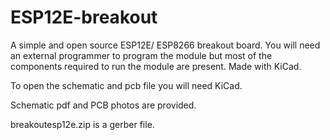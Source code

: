 # ESP12E-breakout
A simple and open source ESP12E/ ESP8266 breakout board. You will need an external programmer to program the module but most of the components required to run the module are present. Made with KiCad.

To open the schematic and pcb file you will need KiCad.

Schematic pdf and PCB photos are provided.


breakoutesp12e.zip is a gerber file.
